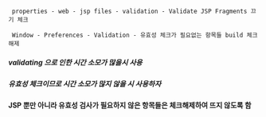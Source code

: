 ```
 properties - web - jsp files - validation - Validate JSP Fragments 끄기 체크

 Window - Preferences - Validation - 유효성 체크가 필요없는 항목들 build 체크 해제
```

 ##### validating 으로 인한 시간 소모가 많을시 사용
 ##### 유효성 체크이므로 시간 소모가 많지 않을 시 사용하자
 #### JSP 뿐만 아니라 유효성 검사가 필요하지 않은 항목들은 체크해제하여 뜨지 않도록 함
